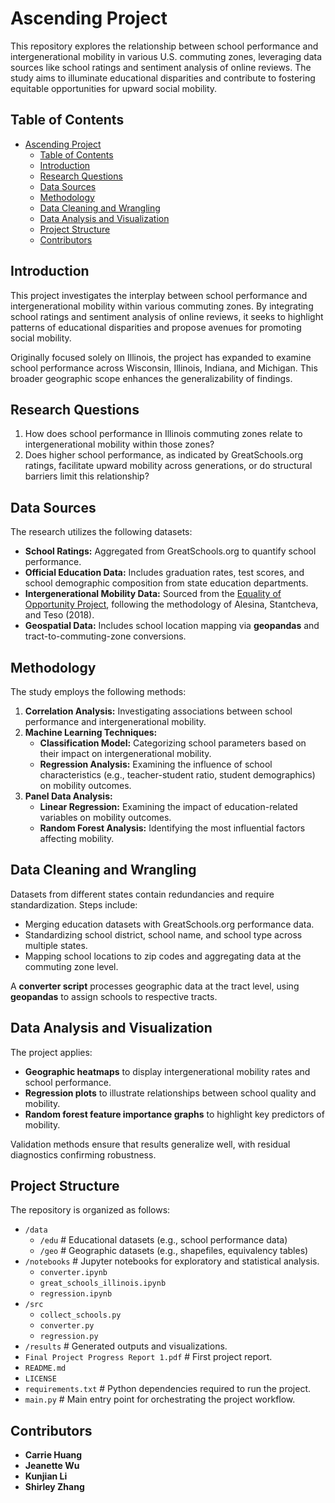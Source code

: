 # Ascending Project

This repository explores the relationship between school performance and intergenerational mobility in various U.S. commuting zones, leveraging data sources like school ratings and sentiment analysis of online reviews. The study aims to illuminate educational disparities and contribute to fostering equitable opportunities for upward social mobility.

## Table of Contents
- [Ascending Project](#ascending-project)
  - [Table of Contents](#table-of-contents)
  - [Introduction](#introduction)
  - [Research Questions](#research-questions)
  - [Data Sources](#data-sources)
  - [Methodology](#methodology)
  - [Data Cleaning and Wrangling](#data-cleaning-and-wrangling)
  - [Data Analysis and Visualization](#data-analysis-and-visualization)
  - [Project Structure](#project-structure)
  - [Contributors](#contributors)

## Introduction

This project investigates the interplay between school performance and intergenerational mobility within various commuting zones. By integrating school ratings and sentiment analysis of online reviews, it seeks to highlight patterns of educational disparities and propose avenues for promoting social mobility.

Originally focused solely on Illinois, the project has expanded to examine school performance across Wisconsin, Illinois, Indiana, and Michigan. This broader geographic scope enhances the generalizability of findings.

## Research Questions

1. How does school performance in Illinois commuting zones relate to intergenerational mobility within those zones?
2. Does higher school performance, as indicated by GreatSchools.org ratings, facilitate upward mobility across generations, or do structural barriers limit this relationship?

## Data Sources

The research utilizes the following datasets:

- **School Ratings:** Aggregated from GreatSchools.org to quantify school performance.
- **Official Education Data:** Includes graduation rates, test scores, and school demographic composition from state education departments.
- **Intergenerational Mobility Data:** Sourced from the [Equality of Opportunity Project](https://www.equality-of-opportunity.org), following the methodology of Alesina, Stantcheva, and Teso (2018).
- **Geospatial Data:** Includes school location mapping via **geopandas** and tract-to-commuting-zone conversions.

## Methodology

The study employs the following methods:

1. **Correlation Analysis:** Investigating associations between school performance and intergenerational mobility.
2. **Machine Learning Techniques:**
   - **Classification Model:** Categorizing school parameters based on their impact on intergenerational mobility.
   - **Regression Analysis:** Examining the influence of school characteristics (e.g., teacher-student ratio, student demographics) on mobility outcomes.
3. **Panel Data Analysis:** 
   - **Linear Regression:** Examining the impact of education-related variables on mobility outcomes.
   - **Random Forest Analysis:** Identifying the most influential factors affecting mobility.

## Data Cleaning and Wrangling

Datasets from different states contain redundancies and require standardization. Steps include:

- Merging education datasets with GreatSchools.org performance data.
- Standardizing school district, school name, and school type across multiple states.
- Mapping school locations to zip codes and aggregating data at the commuting zone level.

A **converter script** processes geographic data at the tract level, using **geopandas** to assign schools to respective tracts.

## Data Analysis and Visualization

The project applies:

- **Geographic heatmaps** to display intergenerational mobility rates and school performance.
- **Regression plots** to illustrate relationships between school quality and mobility.
- **Random forest feature importance graphs** to highlight key predictors of mobility.

Validation methods ensure that results generalize well, with residual diagnostics confirming robustness.

## Project Structure

The repository is organized as follows:
- `/data` 
  - `/edu` # Educational datasets (e.g., school performance data)
  - `/geo` # Geographic datasets (e.g., shapefiles, equivalency tables)
- `/notebooks` # Jupyter notebooks for exploratory and statistical analysis.
  - `converter.ipynb`
  - `great_schools_illinois.ipynb`
  - `regression.ipynb`
- `/src`
  - `collect_schools.py`
  - `converter.py`
  - `regression.py`
- `/results` # Generated outputs and visualizations.
- `Final Project Progress Report 1.pdf` # First project report.
- `README.md`
- `LICENSE`
- `requirements.txt` # Python dependencies required to run the project.
- `main.py` # Main entry point for orchestrating the project workflow.

## Contributors

- **Carrie Huang**
- **Jeanette Wu**
- **Kunjian Li**
- **Shirley Zhang**
